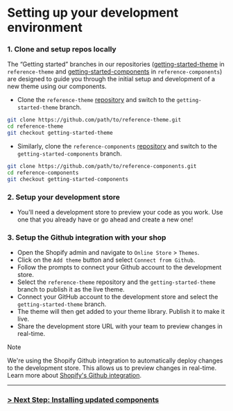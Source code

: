 # Setting up your development environment

### 1. Clone and setup repos locally

The “Getting started” branches in our repositories ([getting-started-theme](https://github.com/archetype-themes/reference-theme/tree/getting-started-theme) in `reference-theme` and [getting-started-components](https://github.com/archetype-themes/reference-components/tree/getting-started-components) in `reference-components`) are designed to guide you through the initial setup and development of a new theme using our components.

  - Clone the `reference-theme` [repository](https://github.com/archetype-themes/reference-theme) and switch to the `getting-started-theme` branch.
```bash
git clone https://github.com/path/to/reference-theme.git
cd reference-theme
git checkout getting-started-theme
```
  - Similarly, clone the `reference-components` [repository](https://github.com/archetype-themes/reference-components) and switch to the `getting-started-components` branch.
```bash
git clone https://github.com/path/to/reference-components.git
cd reference-components
git checkout getting-started-components
```
### 2. Setup your development store
  - You'll need a development store to preview your code as you work. Use one that you already have or go ahead and create a new one!

### 3. Setup the Github integration with your shop
  - Open the Shopify admin and navigate to `Online Store` > `Themes`.
  - Click on the `Add theme` button and select `Connect from Github`.
  - Follow the prompts to connect your Github account to the development store.
  - Select the `reference-theme` repository and the `getting-started-theme` branch to publish it as the live theme.
  - Connect your GitHub account to the development store and select the `getting-started-theme` branch.
  - The theme will then get added to your theme library. Publish it to make it live.
  - Share the development store URL with your team to preview changes in real-time.

> [!NOTE]
>We're using the Shopify Github integration to automatically deploy changes to the development store. This allows us to preview changes in real-time. Learn more about [Shopify's Github integration](https://shopify.dev/themes/tools/github-integration).

---

### [> Next Step: Installing updated components](https://github.com/archetype-themes/devkit/blob/main/1.%20Getting%20Started/Developing%20themes%20with%20components/d.%20Installing%20updated%20components.md)
